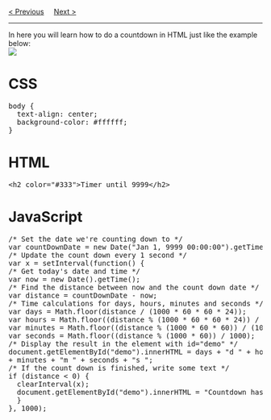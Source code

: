 <a href="/HTML/APIs/SSE.md">&lt; Previous</a>
&nbsp;&nbsp;&nbsp;
<a href="https://bledy-guides.repl.co">Next &gt;</a>
<hr>
In here you will learn how to do a countdown in HTML just like the example below:
<br>
<img src="https://i.imgur.com/XJo7EHk.png">
<h1>CSS</h1>
<pre>
body {
  text-align: center;
  background-color: #ffffff;
}
</pre>
<h1>HTML</h1>
<pre>&lt;h2 color="#333"&gt;Timer until 9999&lt;/h2&gt;</pre>
<h1>JavaScript</h1>
<pre>
/* Set the date we're counting down to */
var countDownDate = new Date("Jan 1, 9999 00:00:00").getTime();
/* Update the count down every 1 second */
var x = setInterval(function() {
/* Get today's date and time */
var now = new Date().getTime();
/* Find the distance between now and the count down date */
var distance = countDownDate - now;
/* Time calculations for days, hours, minutes and seconds */
var days = Math.floor(distance / (1000 * 60 * 60 * 24));
var hours = Math.floor((distance % (1000 * 60 * 60 * 24)) / (1000 * 60 * 60));
var minutes = Math.floor((distance % (1000 * 60 * 60)) / (1000 * 60));
var seconds = Math.floor((distance % (1000 * 60)) / 1000);
/* Display the result in the element with id="demo" */
document.getElementById("demo").innerHTML = days + "d " + hours + "h "
+ minutes + "m " + seconds + "s ";
/* If the count down is finished, write some text */
if (distance < 0) {
  clearInterval(x);
  document.getElementById("demo").innerHTML = "Countdown has ended, wait until update.";
  }
}, 1000);
</pre>
